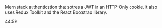 Mern stack authentication that sotres a JWT in an HTTP-Only cookie. It also uses Redux Toolkit and the React Bootstrap library.

44:59